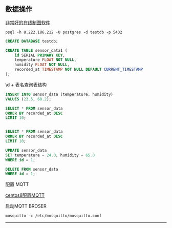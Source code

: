 
## 数据操作

[非常好的在线制图软件](https://excalidraw.com/)


`psql -h 8.222.186.212 -U postgres -d testdb -p 5432`


```sql
CREATE DATABASE testdb;
```

```sql
CREATE TABLE sensor_data1 (
    id SERIAL PRIMARY KEY,
    temperature FLOAT NOT NULL,
    humidity FLOAT NOT NULL,
    recorded_at TIMESTAMP NOT NULL DEFAULT CURRENT_TIMESTAMP
);
```

\d + 表名查询表结构

```sql
INSERT INTO sensor_data (temperature, humidity) 
VALUES (23.5, 60.2);
```

```sql
SELECT * FROM sensor_data 
ORDER BY recorded_at DESC 
LIMIT 10;

```

```sql

SELECT * FROM sensor_data 
ORDER BY recorded_at DESC 
LIMIT 10;

```


```sql
UPDATE sensor_data 
SET temperature = 24.0, humidity = 65.0 
WHERE id = 1;
```


```sql
DELETE FROM sensor_data 
WHERE id = 1;
```



配置 MQTT


[centos8配置MQTT](https://blog.csdn.net/yuanpan1987/article/details/107816237)

启动MQTT BROSER

`mosquitto -c /etc/mosquitto/mosquitto.conf`

---

###